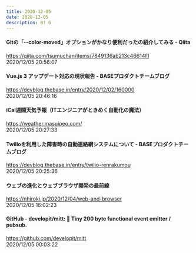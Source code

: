 ```yaml
---
title: 2020-12-05
date: 2020-12-05
description: B! 6
---
```


#### Gitの「--color-moved」オプションがかなり便利だったの紹介してみる - Qiita
https://qiita.com/tsumuchan/items/7849136ab213c46614f1<br>
2020/12/05 20:56:07<br>


#### Vue.js 3 アップデート対応の現状報告 - BASEプロダクトチームブログ
https://devblog.thebase.in/entry/2020/12/02/160000<br>
2020/12/05 20:46:16<br>


#### iCal週間天気予報（ITエンジニアがときめく自動化の魔法）
https://weather.masuipeo.com/<br>
2020/12/05 20:27:33<br>


#### Twilioを利用した障害時の自動連絡網システムについて - BASEプロダクトチームブログ
https://devblog.thebase.in/entry/twilio-renrakumou<br>
2020/12/05 20:25:36<br>


#### ウェブの進化とウェブブラウザ開発の最前線
https://nhiroki.jp/2020/12/04/web-and-browser<br>
2020/12/05 16:02:23<br>


#### GitHub - developit/mitt: 🥊 Tiny 200 byte functional event emitter / pubsub.
https://github.com/developit/mitt<br>
2020/12/05 00:03:22<br>



